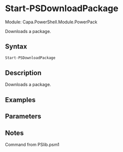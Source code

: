 # Start-PSDownloadPackage
Module: Capa.PowerShell.Module.PowerPack

Downloads a package.

## Syntax

```powershell
Start-PSDownloadPackage
```

## Description

Downloads a package.

## Examples


## Parameters


## Notes

Command from PSlib.psm1
